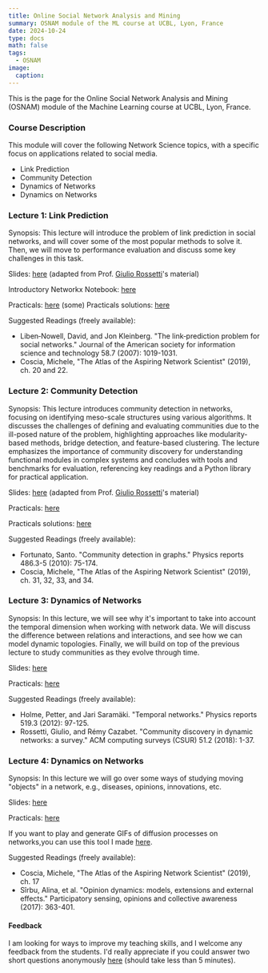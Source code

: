 ```yaml
---
title: Online Social Network Analysis and Mining
summary: OSNAM module of the ML course at UCBL, Lyon, France
date: 2024-10-24
type: docs
math: false
tags:
  - OSNAM
image:
  caption: 
---
```


This is the page for the Online Social Network Analysis and Mining (OSNAM) module of the Machine Learning course at UCBL, Lyon, France.

### Course Description
This module will cover the following Network Science topics, with a specific focus on applications related to social media.
- Link Prediction
- Community Detection
- Dynamics of Networks
- Dynamics on Networks


### Lecture 1: Link Prediction

Synopsis: This lecture will introduce the problem of link prediction in social networks, and will cover some of the most popular methods to solve it.
Then, we will move to performance evaluation and discuss some key challenges in this task.


Slides: [here](../../../uploads/slides/OSNAM-1.pdf) (adapted from Prof. [Giulio Rossetti](https://giuliorossetti.github.io/)'s material)

Introductory Networkx Notebook: [here](../../../uploads/notebooks/networkx.ipynb)

Practicals: [here](../../../uploads/TP_OSNAM1_LinkPred.pdf)
(some) Practicals solutions: [here](../../../uploads/notebooks/linkpred.ipynb)

Suggested Readings (freely available):
- Liben‐Nowell, David, and Jon Kleinberg. "The link‐prediction problem for social networks." Journal of the American society for information science and technology 58.7 (2007): 1019-1031.
- Coscia, Michele, "The Atlas of the Aspiring Network Scientist" (2019), ch. 20 and 22.


### Lecture 2: Community Detection

Synopsis: This lecture introduces community detection in networks, focusing on identifying meso-scale structures using various algorithms. It discusses the challenges of defining and evaluating communities due to the ill-posed nature of the problem, highlighting approaches like modularity-based methods, bridge detection, and feature-based clustering. The lecture emphasizes the importance of community discovery for understanding functional modules in complex systems and concludes with tools and benchmarks for evaluation, referencing key readings and a Python library for practical application.


Slides: [here](../../../uploads/slides/OSNAM-2.pdf) (adapted from Prof. [Giulio Rossetti](https://giuliorossetti.github.io/)'s material)

Practicals: [here](../../../uploads/TP_OSNAM2_CD.pdf)

Practicals solutions: [here](../../../uploads/notebooks/osnam_cd.ipynb)


Suggested Readings (freely available):
- Fortunato, Santo. "Community detection in graphs." Physics reports 486.3-5 (2010): 75-174.
- Coscia, Michele, "The Atlas of the Aspiring Network Scientist" (2019), ch. 31, 32, 33, and 34.


### Lecture 3: Dynamics of Networks

Synopsis: In this lecture, we will see why it's important to take into account the temporal dimension when working with network data. We will discuss the difference between relations and interactions, and see how we can model dynamic topologies. Finally, we will build on top of the previous lecture to study communities as they evolve through time.


Slides: [here](../../../uploads/slides/OSNAM-3.pdf) 

Practicals: [here](../../../uploads/TP_OSNAM3_DCD.pdf)


Suggested Readings (freely available):
- Holme, Petter, and Jari Saramäki. "Temporal networks." Physics reports 519.3 (2012): 97-125.
- Rossetti, Giulio, and Rémy Cazabet. "Community discovery in dynamic networks: a survey." ACM computing surveys (CSUR) 51.2 (2018): 1-37.

### Lecture 4: Dynamics on Networks

Synopsis: In this lecture we will go over some ways of studying moving "objects" in a network, e.g., diseases, opinions, innovations, etc.


Slides: [here](../../../uploads/slides/OSNAM-4.pdf) 

Practicals: [here](../../../uploads/notebooks/osnam_dm_practical.ipynb)

If you want to play and generate GIFs of diffusion processes on networks,you can use this tool I made [here](https://diff2gif.streamlit.app/#diff2gif).

Suggested Readings (freely available):
- Coscia, Michele, "The Atlas of the Aspiring Network Scientist" (2019), ch. 17
- Sîrbu, Alina, et al. "Opinion dynamics: models, extensions and external effects." Participatory sensing, opinions and collective awareness (2017): 363-401.


#### Feedback
I am looking for ways to improve my teaching skills, and I welcome any feedback from the students. 
I'd really appreciate if you could answer two short questions anonymously [here](https://forms.gle/eyywUUHtaKvm1beS9) (should take less than 5 minutes).